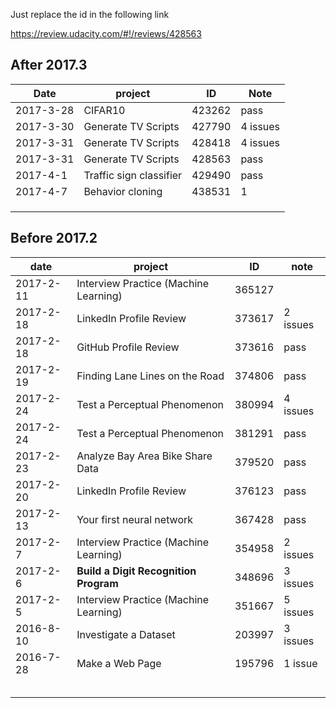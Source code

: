 

Just replace the id in the following link

https://review.udacity.com/#!/reviews/428563

## After 2017.3

| Date      | project                 | ID     | Note     |
| --------- | ----------------------- | ------ | -------- |
| 2017-3-28 | CIFAR10                 | 423262 | pass     |
| 2017-3-30 | Generate TV Scripts     | 427790 | 4 issues |
| 2017-3-31 | Generate TV Scripts     | 428418 | 4 issues |
| 2017-3-31 | Generate TV Scripts     | 428563 | pass     |
| 2017-4-1  | Traffic sign classifier | 429490 | pass     |
| 2017-4-7  | Behavior cloning        | 438531 | 1        |
|           |                         |        |          |
|           |                         |        |          |
|           |                         |        |          |

## Before 2017.2

| date      | project                               | ID     | note      |
| --------- | ------------------------------------- | ------ | --------- |
| 2017-2-11 | Interview Practice (Machine Learning) | 365127 |           |
| 2017-2-18 | LinkedIn Profile Review               | 373617 | 2  issues |
| 2017-2-18 | GitHub Profile Review                 | 373616 | pass      |
| 2017-2-19 | Finding Lane Lines on the Road        | 374806 | pass      |
| 2017-2-24 | Test a Perceptual Phenomenon          | 380994 | 4 issues  |
| 2017-2-24 | Test a Perceptual Phenomenon          | 381291 | pass      |
| 2017-2-23 | Analyze Bay Area Bike Share Data      | 379520 | pass      |
| 2017-2-20 | LinkedIn Profile Review               | 376123 | pass      |
| 2017-2-13 | Your first neural network             | 367428 | pass      |
| 2017-2-7  | Interview Practice (Machine Learning) | 354958 | 2 issues  |
| 2017-2-6  | **Build a Digit Recognition Program** | 348696 | 3 issues  |
| 2017-2-5  | Interview Practice (Machine Learning) | 351667 | 5 issues  |
| 2016-8-10 | Investigate a Dataset                 | 203997 | 3 issues  |
| 2016-7-28 | Make a Web Page                       | 195796 | 1 issue   |
|           |                                       |        |           |
|           |                                       |        |           |
|           |                                       |        |           |
|           |                                       |        |           |
|           |                                       |        |           |